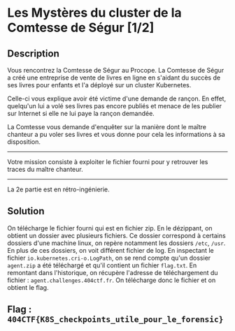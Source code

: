 # Les Mystères du cluster de la Comtesse de Ségur [1/2]

## Description

Vous rencontrez la Comtesse de Ségur au Procope. La Comtesse de Ségur a créé une entreprise de vente de livres en ligne en s'aidant du succès de ses livres pour enfants et l'a déployé sur un cluster Kubernetes.

Celle-ci vous explique avoir été victime d'une demande de rançon. En effet, quelqu'un lui a volé ses livres pas encore publiés et menace de les publier sur Internet si elle ne lui paye la rançon demandée.

La Comtesse vous demande d'enquêter sur la manière dont le maître chanteur a pu voler ses livres et vous donne pour cela les informations à sa disposition.

---

Votre mission consiste à exploiter le fichier fourni pour y retrouver les traces du maître chanteur.

---

La 2e partie est en rétro-ingénierie.

## Solution

On télécharge le fichier fourni qui est en fichier zip. En le dézippant, on obtient un dossier avec plusieurs fichiers. Ce dossier correspond à certains dossiers d'une machine linux, on repère notamment les dossiers `/etc`, `/usr`. En plus de ces dossiers, on voit différent fichier de log. En inspectant le fichier `io.kubernetes.cri-o.LogPath`, on se rend compte qu'un dossier `agent.zip` a été téléchargé et qu'il contient un fichier `flag.txt`. En remontant dans l'historique, on récupère l'adresse de téléchargement du fichier : `agent.challenges.404ctf.fr`. On télécharge donc le fichier et on obtient le flag.

## Flag : `404CTF{K8S_checkpoints_utile_pour_le_forensic}`
